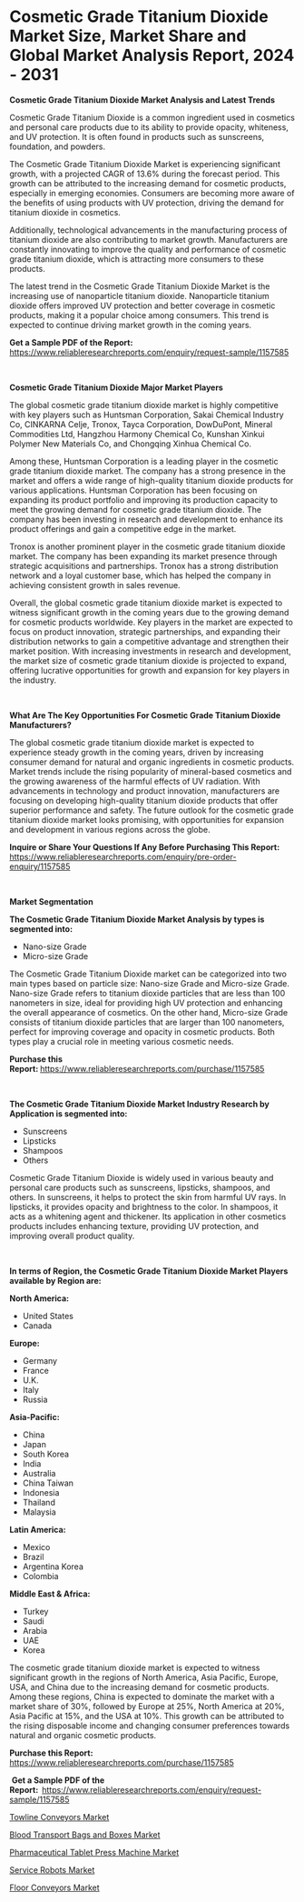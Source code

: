 <p><h1>Cosmetic Grade Titanium Dioxide Market Size, Market Share and Global Market Analysis Report, 2024 - 2031</h1></p><p><strong>Cosmetic Grade Titanium Dioxide Market Analysis and Latest Trends</strong></p>
<p><p>Cosmetic Grade Titanium Dioxide is a common ingredient used in cosmetics and personal care products due to its ability to provide opacity, whiteness, and UV protection. It is often found in products such as sunscreens, foundation, and powders.</p><p>The Cosmetic Grade Titanium Dioxide Market is experiencing significant growth, with a projected CAGR of 13.6% during the forecast period. This growth can be attributed to the increasing demand for cosmetic products, especially in emerging economies. Consumers are becoming more aware of the benefits of using products with UV protection, driving the demand for titanium dioxide in cosmetics.</p><p>Additionally, technological advancements in the manufacturing process of titanium dioxide are also contributing to market growth. Manufacturers are constantly innovating to improve the quality and performance of cosmetic grade titanium dioxide, which is attracting more consumers to these products.</p><p>The latest trend in the Cosmetic Grade Titanium Dioxide Market is the increasing use of nanoparticle titanium dioxide. Nanoparticle titanium dioxide offers improved UV protection and better coverage in cosmetic products, making it a popular choice among consumers. This trend is expected to continue driving market growth in the coming years.</p></p>
<p><strong>Get a Sample PDF of the Report:&nbsp;</strong> <a href="https://www.reliableresearchreports.com/enquiry/request-sample/1157585">https://www.reliableresearchreports.com/enquiry/request-sample/1157585</a></p>
<p>&nbsp;</p>
<p><strong>Cosmetic Grade Titanium Dioxide Major Market Players</strong></p>
<p><p>The global cosmetic grade titanium dioxide market is highly competitive with key players such as Huntsman Corporation, Sakai Chemical Industry Co, CINKARNA Celje, Tronox, Tayca Corporation, DowDuPont, Mineral Commodities Ltd, Hangzhou Harmony Chemical Co, Kunshan Xinkui Polymer New Materials Co, and Chongqing Xinhua Chemical Co.</p><p>Among these, Huntsman Corporation is a leading player in the cosmetic grade titanium dioxide market. The company has a strong presence in the market and offers a wide range of high-quality titanium dioxide products for various applications. Huntsman Corporation has been focusing on expanding its product portfolio and improving its production capacity to meet the growing demand for cosmetic grade titanium dioxide. The company has been investing in research and development to enhance its product offerings and gain a competitive edge in the market.</p><p>Tronox is another prominent player in the cosmetic grade titanium dioxide market. The company has been expanding its market presence through strategic acquisitions and partnerships. Tronox has a strong distribution network and a loyal customer base, which has helped the company in achieving consistent growth in sales revenue.</p><p>Overall, the global cosmetic grade titanium dioxide market is expected to witness significant growth in the coming years due to the growing demand for cosmetic products worldwide. Key players in the market are expected to focus on product innovation, strategic partnerships, and expanding their distribution networks to gain a competitive advantage and strengthen their market position. With increasing investments in research and development, the market size of cosmetic grade titanium dioxide is projected to expand, offering lucrative opportunities for growth and expansion for key players in the industry.</p></p>
<p>&nbsp;</p>
<p><strong>What Are The Key Opportunities For Cosmetic Grade Titanium Dioxide Manufacturers?</strong></p>
<p><p>The global cosmetic grade titanium dioxide market is expected to experience steady growth in the coming years, driven by increasing consumer demand for natural and organic ingredients in cosmetic products. Market trends include the rising popularity of mineral-based cosmetics and the growing awareness of the harmful effects of UV radiation. With advancements in technology and product innovation, manufacturers are focusing on developing high-quality titanium dioxide products that offer superior performance and safety. The future outlook for the cosmetic grade titanium dioxide market looks promising, with opportunities for expansion and development in various regions across the globe.</p></p>
<p><strong>Inquire or Share Your Questions If Any Before Purchasing This Report:</strong> <a href="https://www.reliableresearchreports.com/enquiry/pre-order-enquiry/1157585">https://www.reliableresearchreports.com/enquiry/pre-order-enquiry/1157585</a></p>
<p>&nbsp;</p>
<p><strong>Market Segmentation</strong></p>
<p><strong>The Cosmetic Grade Titanium Dioxide Market Analysis by types is segmented into:</strong></p>
<p><ul><li>Nano-size Grade</li><li>Micro-size Grade</li></ul></p>
<p><p>The Cosmetic Grade Titanium Dioxide market can be categorized into two main types based on particle size: Nano-size Grade and Micro-size Grade. Nano-size Grade refers to titanium dioxide particles that are less than 100 nanometers in size, ideal for providing high UV protection and enhancing the overall appearance of cosmetics. On the other hand, Micro-size Grade consists of titanium dioxide particles that are larger than 100 nanometers, perfect for improving coverage and opacity in cosmetic products. Both types play a crucial role in meeting various cosmetic needs.</p></p>
<p><strong>Purchase this Report:&nbsp;</strong><a href="https://www.reliableresearchreports.com/purchase/1157585">https://www.reliableresearchreports.com/purchase/1157585</a></p>
<p>&nbsp;</p>
<p><strong>The Cosmetic Grade Titanium Dioxide Market Industry Research by Application is segmented into:</strong></p>
<p><ul><li>Sunscreens</li><li>Lipsticks</li><li>Shampoos</li><li>Others</li></ul></p>
<p><p>Cosmetic Grade Titanium Dioxide is widely used in various beauty and personal care products such as sunscreens, lipsticks, shampoos, and others. In sunscreens, it helps to protect the skin from harmful UV rays. In lipsticks, it provides opacity and brightness to the color. In shampoos, it acts as a whitening agent and thickener. Its application in other cosmetics products includes enhancing texture, providing UV protection, and improving overall product quality.</p></p>
<p>&nbsp;</p>
<p><strong>In terms of Region, the Cosmetic Grade Titanium Dioxide Market Players available by Region are:</strong></p>
<p>
    <p> <strong> North America: </strong>
        <ul>
            <li>United States</li>
            <li>Canada</li>
        </ul>
        </p> 
    <p> <strong> Europe: </strong>
        <ul>
            <li>Germany</li>
            <li>France</li>
            <li>U.K.</li>
            <li>Italy</li>
            <li>Russia</li>
        </ul>
        </p> 
    <p> <strong> Asia-Pacific: </strong>
        <ul>
            <li>China</li>
            <li>Japan</li>
            <li>South Korea</li>
            <li>India</li>
            <li>Australia</li>
            <li>China Taiwan</li>
            <li>Indonesia</li>
            <li>Thailand</li>
            <li>Malaysia</li>
        </ul>
        </p> 
    <p> <strong> Latin America: </strong>
        <ul>
            <li>Mexico</li>
            <li>Brazil</li>
            <li>Argentina Korea</li>
            <li>Colombia</li>
        </ul>
        </p> 
    <p> <strong> Middle East & Africa: </strong>
        <ul>
            <li>Turkey</li>
            <li>Saudi</li>
            <li>Arabia</li>
            <li>UAE</li>
            <li>Korea</li>
        </ul>
    </p>
    </p>
<p><p>The cosmetic grade titanium dioxide market is expected to witness significant growth in the regions of North America, Asia Pacific, Europe, USA, and China due to the increasing demand for cosmetic products. Among these regions, China is expected to dominate the market with a market share of 30%, followed by Europe at 25%, North America at 20%, Asia Pacific at 15%, and the USA at 10%. This growth can be attributed to the rising disposable income and changing consumer preferences towards natural and organic cosmetic products.</p></p>
<p><strong>Purchase this Report: </strong><a href="https://www.reliableresearchreports.com/purchase/1157585">https://www.reliableresearchreports.com/purchase/1157585</a></p>
<p>&nbsp;<strong>Get a Sample PDF of the Report:&nbsp;&nbsp;</strong><a href="https://www.reliableresearchreports.com/enquiry/request-sample/1157585">https://www.reliableresearchreports.com/enquiry/request-sample/1157585</a></p>
<p><strong></strong></p>
<p><p><a href="https://medium.com/@lorilarson1929/towline-conveyors-market-comprehensive-assessment-by-type-application-and-geography-ada471536650">Towline Conveyors Market</a></p><p><a href="https://github.com/dx0328/Market-Research-Report-List-1/blob/main/blood-transport-bags-and-boxes-market.md">Blood Transport Bags and Boxes Market</a></p><p><a href="https://medium.com/@tiffanytran1905/pharmaceutical-tablet-press-machine-market-outlook-industry-overview-and-forecast-2024-to-2031-614fa8e690f3">Pharmaceutical Tablet Press Machine Market</a></p><p><a href="https://github.com/juancolorado15/Market-Research-Report-List-1/blob/main/service-robots-market.md">Service Robots Market</a></p><p><a href="https://medium.com/@lorilarson1929/floor-conveyors-market-furnishes-information-on-market-share-market-trends-and-market-growth-679afe652b26">Floor Conveyors Market</a></p></p>